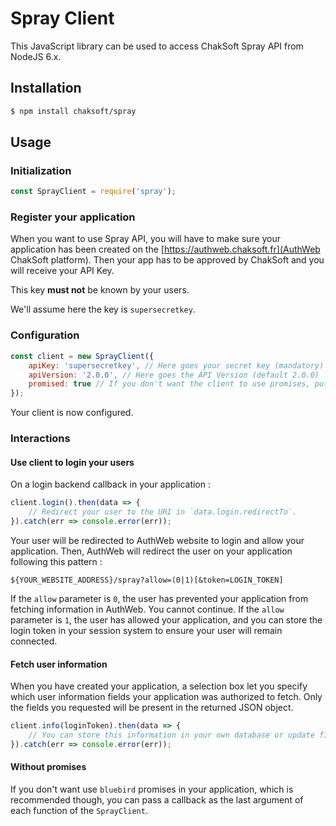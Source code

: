 # Spray Client

This JavaScript library can be used to access ChakSoft Spray API from NodeJS 6.x.

## Installation

```bash
$ npm install chaksoft/spray
```

## Usage

### Initialization

```javascript
const SprayClient = require('spray');
```

### Register your application

When you want to use Spray API, you will have to make sure your application has been created on the [https://authweb.chaksoft.fr](AuthWeb ChakSoft platform).
Then your app has to be approved by ChakSoft and you will receive your API Key.

This key **must not** be known by your users.

We'll assume here the key is `supersecretkey`.

### Configuration

```javascript
const client = new SprayClient({
    apiKey: 'supersecretkey', // Here goes your secret key (mandatory)
    apiVersion: '2.0.0', // Here goes the API Version (default 2.0.0)
    promised: true // If you don't want the client to use promises, put `false` in this field. (default true)
});
```

Your client is now configured.

### Interactions

#### Use client to login your users

On a login backend callback in your application :

```javascript
client.login().then(data => {
    // Redirect your user to the URI in `data.login.redirectTo`.
}).catch(err => console.error(err));
```

Your user will be redirected to AuthWeb website to login and allow your application.
Then, AuthWeb will redirect the user on your application following this pattern :

`${YOUR_WEBSITE_ADDRESS}/spray?allow=(0|1)[&token=LOGIN_TOKEN]`

If the `allow` parameter is `0`, the user has prevented your application from fetching information in AuthWeb. You cannot continue.
If the `allow` parameter is `1`, the user has allowed your application, and you can store the login token in your session system to ensure your user will remain connected.

#### Fetch user information

When you have created your application, a selection box let you specify which user information fields your application was authorized to fetch.
Only the fields you requested will be present in the returned JSON object.

```javascript
client.info(loginToken).then(data => {
    // You can store this information in your own database or update fields if the user has modified something
}).catch(err => console.error(err));
```

#### Without promises

If you don't want use `bluebird` promises in your application, which is recommended though, you can pass a callback as the last argument of each function of the `SprayClient`.
